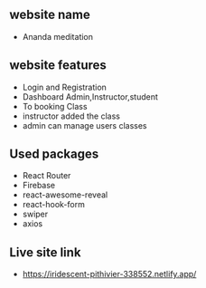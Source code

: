 ## website name
* Ananda meditation
## website features
* Login and Registration 
* Dashboard Admin,Instructor,student
* To booking Class
* instructor added the class
* admin can manage users classes
## Used packages
* React Router
* Firebase
* react-awesome-reveal
* react-hook-form
* swiper
* axios
## Live site link
* https://iridescent-pithivier-338552.netlify.app/
